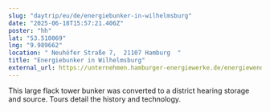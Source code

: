 ```yaml
---
slug: "daytrip/eu/de/energiebunker-in-wilhelmsburg"
date: "2025-06-18T15:57:21.406Z"
poster: "hh"
lat: "53.510069"
lng: "9.989662"
location: " Neuhöfer Straße 7,  21107 Hamburg  "
title: "Energiebunker in Wilhelmsburg"
external_url: https://unternehmen.hamburger-energiewerke.de/energiewende/energiebunker
---
```

This large flack tower bunker was converted to a district hearing storage and source. Tours detail the history and technology.